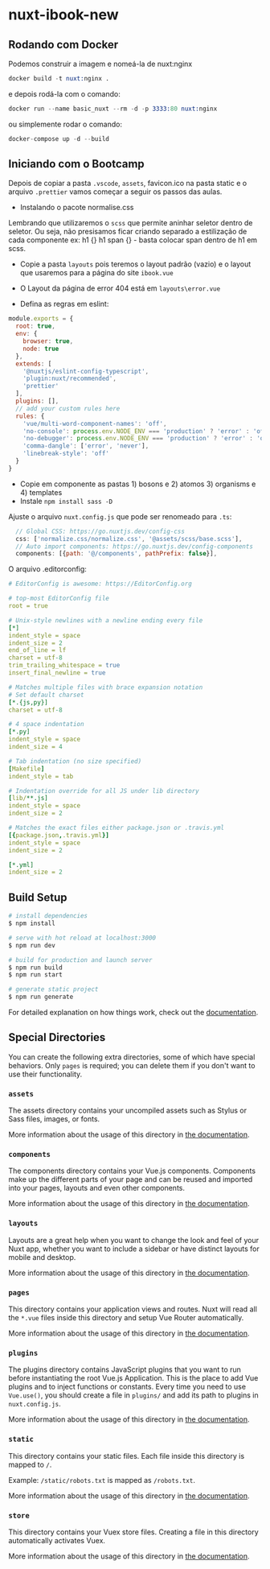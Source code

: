 # nuxt-ibook-new

## Rodando com Docker

Podemos construir a imagem e nomeá-la de nuxt:nginx

```s
docker build -t nuxt:nginx .
```

e depois rodá-la com o comando:

```s
docker run --name basic_nuxt --rm -d -p 3333:80 nuxt:nginx
```

ou simplemente rodar o comando:

```s
docker-compose up -d --build
```

## Iniciando com o Bootcamp

Depois de copiar a pasta `.vscode`, `assets`, favicon.ico na pasta static e
o arquivo `.prettier` vamos começar a seguir os passos das aulas.

- Instalando o pacote normalise.css

Lembrando que utilizaremos o `scss` que permite aninhar seletor dentro de seletor.
Ou seja, não presisamos ficar criando separado a estilização de cada componente
ex: h1 {} h1 span {} - basta colocar span dentro de h1 em scss.

- Copie a pasta `layouts` pois teremos o layout padrão (vazio) e o layout
que usaremos para a página do site `ibook.vue`
- O Layout da página de error 404 está em `layouts\error.vue`

- Defina as regras em eslint:
```js
module.exports = {
  root: true,
  env: {
    browser: true,
    node: true
  },
  extends: [
    '@nuxtjs/eslint-config-typescript',
    'plugin:nuxt/recommended',
    'prettier'
  ],
  plugins: [],
  // add your custom rules here
  rules: {
    'vue/multi-word-component-names': 'off',
    'no-console': process.env.NODE_ENV === 'production' ? 'error' : 'off',
    'no-debugger': process.env.NODE_ENV === 'production' ? 'error' : 'off',
    'comma-dangle': ['error', 'never'],
    'linebreak-style': 'off'
  }
}
```
- Copie em componente as pastas 1) bosons e 2) atomos 3) organisms e 4) templates
- Instale `npm install sass -D`

Ajuste o arquivo `nuxt.config.js` que pode ser renomeado para `.ts`:

```js
  // Global CSS: https://go.nuxtjs.dev/config-css
  css: ['normalize.css/normalize.css', '@assets/scss/base.scss'],
  // Auto import components: https://go.nuxtjs.dev/config-components
  components: [{path: '@/components', pathPrefix: false}],
```

O arquivo .editorconfig:

```yml
# EditorConfig is awesome: https://EditorConfig.org

# top-most EditorConfig file
root = true

# Unix-style newlines with a newline ending every file
[*]
indent_style = space
indent_size = 2
end_of_line = lf
charset = utf-8
trim_trailing_whitespace = true
insert_final_newline = true

# Matches multiple files with brace expansion notation
# Set default charset
[*.{js,py}]
charset = utf-8

# 4 space indentation
[*.py]
indent_style = space
indent_size = 4

# Tab indentation (no size specified)
[Makefile]
indent_style = tab

# Indentation override for all JS under lib directory
[lib/**.js]
indent_style = space
indent_size = 2

# Matches the exact files either package.json or .travis.yml
[{package.json,.travis.yml}]
indent_style = space
indent_size = 2

[*.yml]
indent_size = 2

```


## Build Setup

```bash
# install dependencies
$ npm install

# serve with hot reload at localhost:3000
$ npm run dev

# build for production and launch server
$ npm run build
$ npm run start

# generate static project
$ npm run generate
```

For detailed explanation on how things work, check out the [documentation](https://nuxtjs.org).

## Special Directories

You can create the following extra directories, some of which have special behaviors. Only `pages` is required; you can delete them if you don't want to use their functionality.

### `assets`

The assets directory contains your uncompiled assets such as Stylus or Sass files, images, or fonts.

More information about the usage of this directory in [the documentation](https://nuxtjs.org/docs/2.x/directory-structure/assets).

### `components`

The components directory contains your Vue.js components. Components make up the different parts of your page and can be reused and imported into your pages, layouts and even other components.

More information about the usage of this directory in [the documentation](https://nuxtjs.org/docs/2.x/directory-structure/components).

### `layouts`

Layouts are a great help when you want to change the look and feel of your Nuxt app, whether you want to include a sidebar or have distinct layouts for mobile and desktop.

More information about the usage of this directory in [the documentation](https://nuxtjs.org/docs/2.x/directory-structure/layouts).

### `pages`

This directory contains your application views and routes. Nuxt will read all the `*.vue` files inside this directory and setup Vue Router automatically.

More information about the usage of this directory in [the documentation](https://nuxtjs.org/docs/2.x/get-started/routing).

### `plugins`

The plugins directory contains JavaScript plugins that you want to run before instantiating the root Vue.js Application. This is the place to add Vue plugins and to inject functions or constants. Every time you need to use `Vue.use()`, you should create a file in `plugins/` and add its path to plugins in `nuxt.config.js`.

More information about the usage of this directory in [the documentation](https://nuxtjs.org/docs/2.x/directory-structure/plugins).

### `static`

This directory contains your static files. Each file inside this directory is mapped to `/`.

Example: `/static/robots.txt` is mapped as `/robots.txt`.

More information about the usage of this directory in [the documentation](https://nuxtjs.org/docs/2.x/directory-structure/static).

### `store`

This directory contains your Vuex store files. Creating a file in this directory automatically activates Vuex.

More information about the usage of this directory in [the documentation](https://nuxtjs.org/docs/2.x/directory-structure/store).
